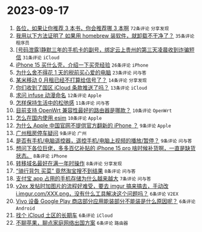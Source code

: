 # 2023-09-17

1. [各位，如果让你推荐 3 本书，你会推荐哪 3 本啊](https://www.v2ex.com/t/974506) `72条评论` `分享发现`
1. [我用以下方法证明了 如果用 homebrew 装软件，就卸载不干净了？](https://www.v2ex.com/t/974517) `35条评论` `程序员`
1. [[号码泄露]静默三年的手机卡的副号，绑定云上贵州的第三天凌晨收到诈骗短信](https://www.v2ex.com/t/974527) `31条评论` `iCloud`
1. [iPhone 15 买什么壳，介绍一下买壳经验](https://www.v2ex.com/t/974514) `26条评论` `iPhone`
1. [为什么舍不得花 1 天的税前买心爱的电脑](https://www.v2ex.com/t/974547) `23条评论` `问与答`
1. [某米移动 0 月租已经不打算给信号了？](https://www.v2ex.com/t/974528) `14条评论` `分享发现`
1. [你们收到了国区 iCloud 条款推送了吗？](https://www.v2ex.com/t/974512) `13条评论` `iCloud`
1. [求问 infuse 动漫命名](https://www.v2ex.com/t/974507) `12条评论` `Apple`
1. [怎样保持生活中的松弛感](https://www.v2ex.com/t/974544) `11条评论` `问与答`
1. [目前支持 OpenWrt 兼容性最好的路由器是哪款？](https://www.v2ex.com/t/974570) `10条评论` `OpenWrt`
1. [怎么在国内使用 esim](https://www.v2ex.com/t/974554) `10条评论` `Apple`
1. [为什么 Apple 中国官网不提供官方翻新的 iPhone ？](https://www.v2ex.com/t/974566) `9条评论` `Apple`
1. [广州租房停车疑问](https://www.v2ex.com/t/974548) `9条评论` `广州`
1. [是否有手机/电脑遥控器，遥控手机/电脑上视频的播放/暂停？](https://www.v2ex.com/t/974540) `9条评论` `问与答`
1. [想问下各位巨佬，多多百亿补贴的 iPhone 15 pro 啥时候补货啊，一直是缺货状态。](https://www.v2ex.com/t/974561) `8条评论` `iPhone`
1. [转移域名最好在满一年时操作](https://www.v2ex.com/t/974536) `8条评论` `分享发现`
1. [“骑行背包 买菜” 竟然淘宝搜不到结果](https://www.v2ex.com/t/974513) `8条评论` `问与答`
1. [支付宝 app 占用的手机存储为什么越来越大](https://www.v2ex.com/t/974522) `7条评论` `问与答`
1. [v2ex 发帖时加图片的流程好难受，要去 imgur 搞来搞去，手动改 i.imgur.com/XXX.png，没有什么工具解决这个问题吗？](https://www.v2ex.com/t/974580) `6条评论` `V2EX`
1. [Vivo 设备 Google Play 商店部分应用能装部分不能装是什么原因呢？](https://www.v2ex.com/t/974564) `6条评论` `Android`
1. [找个 iCloud 土区的长期车](https://www.v2ex.com/t/974541) `6条评论` `iCloud`
1. [不聊苹果，聊点家庭网络出国方案](https://www.v2ex.com/t/974523) `6条评论` `路由器`
